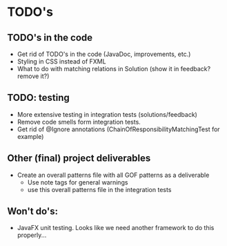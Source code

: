 # TODO's

## TODO's in the code
* Get rid of TODO's in the code (JavaDoc, improvements, etc.)
* Styling in CSS instead of FXML
* What to do with matching relations in Solution (show it in feedback? remove it?)

## TODO: testing
* More extensive testing in integration tests (solutions/feedback)
* Remove code smells form integration tests. 
* Get rid of @Ignore annotations (ChainOfResponsibilityMatchingTest for example)

## Other (final) project deliverables
* Create an overall patterns file with all GOF patterns as a deliverable
  * Use note tags for general warnings
  * use this overall patterns file in the integration tests

## Won't do's:
* JavaFX unit testing. Looks like we need another framework to do this properly...


